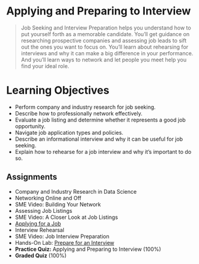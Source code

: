 # Applying and Preparing to Interview
> Job Seeking and Interview Preparation helps you understand how to put yourself forth as a memorable candidate. You’ll get guidance on researching prospective companies and assessing job leads to sift out the ones you want to focus on. You’ll learn about rehearsing for interviews and why it can make a big difference in your performance. And you’ll learn ways to network and let people you meet help you find your ideal role.
# Learning Objectives
- Perform company and industry research for job seeking.
- Describe how to professionally network effectively.
- Evaluate a job listing and determine whether it represents a good job opportunity.
- Navigate job application types and policies.
- Describe an informational interview and why it can be useful for job seeking.
- Explain how to rehearse for a job interview and why it’s important to do so.
## Assignments
- Company and Industry Research in Data Science
- Networking Online and Off
- SME Video: Building Your Network
- Assessing Job Listings
- SME Video: A Closer Look at Job Listings
- [Applying for a Job](https://github.com/KailaniBailey/IBM-Data-Science-Professional-Certificate/blob/main/12.%20Data%20Scientist%20Career%20Guide%20and%20Interview%20Preparation/Week%202%3A%20Applying%20and%20Preparing%20to%20Interview/Applying-for-a-Job.pdf)
- Interview Rehearsal
- SME Video: Job Interview Preparation
- Hands-On Lab: [Prepare for an Interview](https://github.com/KailaniBailey/IBM-Data-Science-Professional-Certificate/blob/main/12.%20Data%20Scientist%20Career%20Guide%20and%20Interview%20Preparation/Week%202%3A%20Applying%20and%20Preparing%20to%20Interview/Hands-On-Lab-Prepare-for-an-Interview.pdf)
- **Practice Quiz:** Applying and Preparing to Interview (100%)
- **Graded Quiz** (100%)
